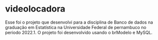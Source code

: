 # videolocadora
Esse foi o projeto que desenvolvi para a disciplina de Banco de dados na graduação em Estatística na Universidade Federal de pernambuco no periodo 2022.1.
O projeto foi desenvolvido usando o brModelo e MySQL.

